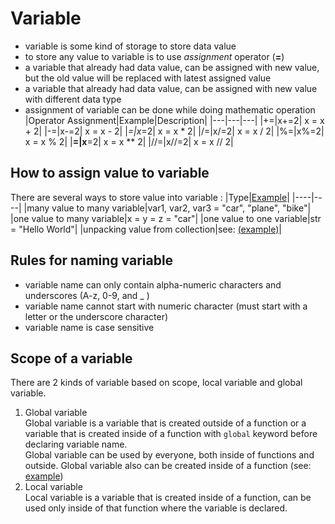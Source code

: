 # Variable 
- variable is some kind of storage to store data value
- to store any value to variable is to use *assignment* operator (**=**)
- a variable that already had data value, can be assigned with new value, but the old value will be replaced with latest assigned value
- a variable that already had data value, can be assigned with new value with different data type
- assignment of variable can be done while doing mathematic operation
   |Operator Assignment|Example|Description|
   |---|---|---|
   |+=|x+=2| x = x + 2|
   |-=|x-=2| x = x - 2|
   |*=|x*=2| x = x * 2|
   |/=|x/=2| x = x / 2|
   |%=|x%=2| x = x % 2|
   |**=|x**=2| x = x ** 2|
   |//=|x//=2| x = x // 2|


## How to assign value to variable 
There are several ways to store value into variable :
   |Type|[Example](https://github.com/noviirna/learn-python/blob/master/2_variable/variable-assignment.py)|
   |----|----|
   |many value to many variable|var1, var2, var3 = "car", "plane", "bike"|
   |one value to many variable|x = y = z = "car"|
   |one value to one variable|str = "Hello World"|
   |unpacking value from collection|see: [(example)](https://github.com/noviirna/learn-python/blob/master/2_variable/variable-assignment.py)|

## Rules for naming variable
- variable name can only contain alpha-numeric characters and underscores (A-z, 0-9, and _ )
- variable name cannot start with numeric character (must start with a letter or the underscore character)
- variable name is case sensitive

## Scope of a variable
There are 2 kinds of variable based on scope, local variable and global variable.
1. Global variable  
   Global variable is a variable that is created outside of a function or a variable that is created inside of a function with `global` keyword before declaring variable name.  
   Global variable can be used by everyone, both inside of functions and outside. Global variable also can be created inside of a function (see: [example]())
2. Local variable  
   Local variable is a variable that is created inside of a function, can be used only inside of that function where the variable is declared.
